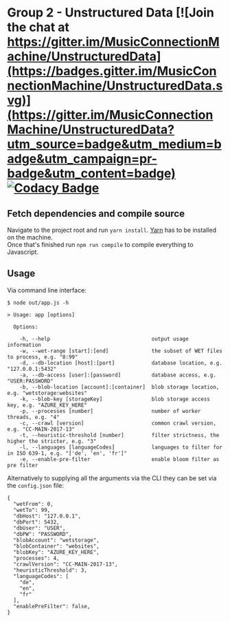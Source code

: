 # Group 2 - Unstructured Data [![Join the chat at https://gitter.im/MusicConnectionMachine/UnstructuredData](https://badges.gitter.im/MusicConnectionMachine/UnstructuredData.svg)](https://gitter.im/MusicConnectionMachine/UnstructuredData?utm_source=badge&utm_medium=badge&utm_campaign=pr-badge&utm_content=badge) [![Codacy Badge](https://api.codacy.com/project/badge/Grade/488966f28a0c448cac974baa104b74cc)](https://www.codacy.com/app/kordianbruck/UnstructuredData?utm_source=github.com&amp;utm_medium=referral&amp;utm_content=MusicConnectionMachine/UnstructuredData&amp;utm_campaign=Badge_Grade)

## Fetch dependencies and compile source
Navigate to the project root and run `yarn install`. [Yarn](https://yarnpkg.com/lang/en/) has to be installed on the machine.  
Once that's finished run `npm run compile` to compile everything to Javascript.

## Usage
Via command line interface:
```
$ node out/app.js -h

> Usage: app [options]

  Options:

    -h, --help                                 output usage information
    -w, --wet-range [start]:[end]              the subset of WET files to process, e.g. "0:99"
    -d, --db-location [host]:[port]            database location, e.g. "127.0.0.1:5432"
    -a, --db-access [user]:[password]          database access, e.g. "USER:PASSWORD"
    -b, --blob-location [account]:[container]  blob storage location, e.g. "wetstorage:websites"
    -k, --blob-key [storageKey]                blob storage access key, e.g. "AZURE_KEY_HERE"
    -p, --processes [number]                   number of worker threads, e.g. "4"
    -c, --crawl [version]                      common crawl version, e.g. "CC-MAIN-2017-13"
    -t, --heuristic-threshold [number]         filter strictness, the higher the stricter, e.g. "3"
    -l, --languages [languageCodes]            languages to filter for in ISO 639-1, e.g. "['de', 'en', 'fr']"
    -e, --enable-pre-filter                    enable bloom filter as pre filter

```

Alternatively to supplying all the arguments via the CLI they can be set via the `config.json` file:
```
{
  "wetFrom": 0,
  "wetTo": 99,
  "dbHost": "127.0.0.1",
  "dbPort": 5432,
  "dbUser": "USER",
  "dbPW": "PASSWORD",
  "blobAccount": "wetstorage",
  "blobContainer": "websites",
  "blobKey": "AZURE_KEY_HERE",
  "processes": 4,
  "crawlVersion": "CC-MAIN-2017-13",
  "heuristicThreshold": 3,
  "languageCodes": [
    "de",
    "en",
    "fr"
  ],
  "enablePreFilter": false,
}
```
